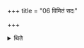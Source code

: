 +++
title = "06 विमितं सदः"

+++

<details><summary>थिते</summary>

6. a hut the... Sadas;  
</details>
